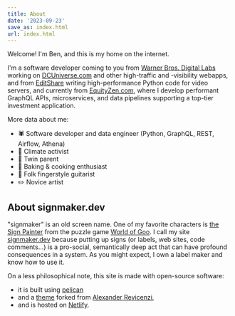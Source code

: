```yaml
---
title: About
date: '2023-09-23'
save_as: index.html
url: index.html
---
```


Welcome! I'm Ben, and this is my home on the internet.

I'm a software developer coming to you from [Warner Bros. Digital
Labs](https://www.warnerbros.com/) working on
[DCUniverse.com](https://dcuniverse.com) and other high-traffic and -visibility
webapps, and from [EditShare](https://editshare.com/) writing high-performance
Python code for video servers, and currently from
[EquityZen.com](https://equityzen.com/), where I develop performant GraphQL
APIs, microservices, and data pipelines supporting a top-tier investment
application.

More data about me:

* 🕷️ Software developer and data engineer (Python, GraphQL, REST, Airflow, Athena)
* 🌲 Climate activist
* 🚸 Twin parent
* 🥧 Baking & cooking enthusiast
* 🎸 Folk fingerstyle guitarist
* ✏️ Novice artist

## About signmaker.dev

"signmaker" is an old screen name. One of my favorite characters is [the Sign
Painter](https://worldofgoo.fandom.com/wiki/The_Sign_Painter) from the puzzle
game [World of Goo](https://en.wikipedia.org/wiki/World_of_Goo). I call my site
[signmaker.dev](https://signmaker.dev) because putting up signs (or labels, web
sites, code comments...) is a pro-social, semantically deep act that can have
profound consequences in a system. As you might expect, I own a label maker and
know how to use it.

On a less philosophical note, this site is made with open-source
software:

* it is built using [pelican](https://github.com/getpelican/pelican)
* and a [theme](https://github.com/alexandrevicenzi/Flex) forked from
    [Alexander Revicenzi](https://www.alexandrevicenzi.com/),
* and is hosted on [Netlify](https://www.netlify.com/).

